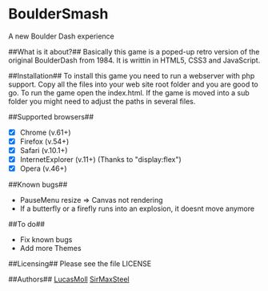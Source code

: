 # BoulderSmash
A new Boulder Dash experience

##What is it about?##
Basically this game is a poped-up retro version of the original BoulderDash from 1984.
It is writtin in HTML5, CSS3 and JavaScript.

##Installation##
To install this game you need to run a webserver with php support. Copy all the files into your web site root folder and you are good to go.
To run the game open the index.html.
If the game is moved into a sub folder you might need to adjust the paths in several files.

##Supported browsers##
- [x] Chrome (v.61+)
- [x] Firefox (v.54+)
- [x] Safari (v.10.1+)
- [x] InternetExplorer (v.11+) (Thanks to "display:flex")
- [x] Opera (v.46+)

##Known bugs##
* PauseMenu resize => Canvas not rendering
* If a butterfly or a firefly runs into an explosion, it doesnt move anymore

##To do##
* Fix known bugs
* Add more Themes


##Licensing##
Please see the file LICENSE

##Authors##
[LucasMoll](https://github.com/LucasMoll)
[SirMaxSteel](https://github.com/SirMaxSteel)
